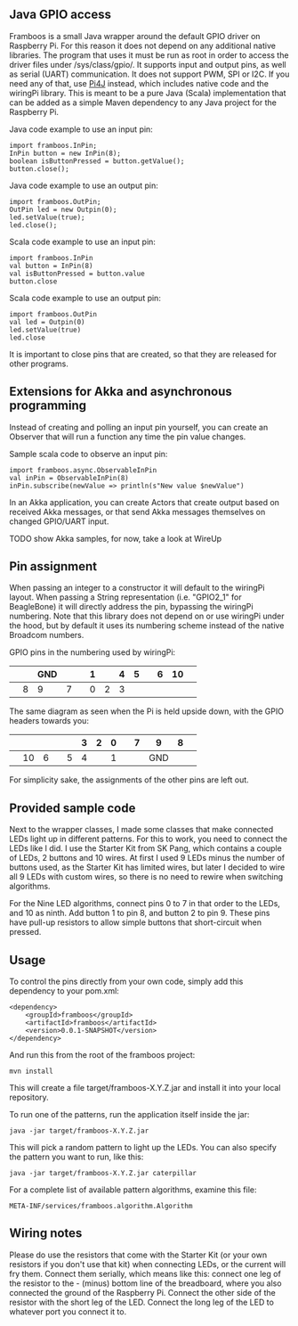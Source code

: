Java GPIO access
----------------

Framboos is a small Java wrapper around the default GPIO driver on Raspberry Pi. For this reason it does not depend on any additional native libraries. The program that uses it must be run as root in order to access the driver files under /sys/class/gpio/. It supports input and output pins, as well as serial (UART) communication. It does not support PWM, SPI or I2C. If you need any of that, use [Pi4J](http://pi4j.com) instead, which includes native code and the wiringPi library. This is meant to be a pure Java (Scala) implementation that can be added as a simple Maven dependency to any Java project for the Raspberry Pi.

Java code example to use an input pin:

    import framboos.InPin;
    InPin button = new InPin(8);
    boolean isButtonPressed = button.getValue();
    button.close();
  
Java code example to use an output pin:

    import framboos.OutPin;
    OutPin led = new Outpin(0);
    led.setValue(true);
    led.close();

Scala code example to use an input pin:

    import framboos.InPin
    val button = InPin(8)
    val isButtonPressed = button.value
    button.close
  
Scala code example to use an output pin:

    import framboos.OutPin
    val led = Outpin(0)
    led.setValue(true)
    led.close

It is important to close pins that are created, so that they are released for other programs.

Extensions for Akka and asynchronous programming
------------------------------------------------

Instead of creating and polling an input pin yourself, you can create an Observer that will run a function any time the pin value changes. 

Sample scala code to observe an input pin:

    import framboos.async.ObservableInPin
    val inPin = ObservableInPin(8)
    inPin.subscribe(newValue => println(s"New value $newValue")

In an Akka application, you can create Actors that create output based on received Akka messages, or that send Akka messages themselves on changed GPIO/UART input. 

TODO show Akka samples, for now, take a look at WireUp

Pin assignment
--------------

When passing an integer to a constructor it will default to the wiringPi layout. When passing a String representation (i.e. "GPIO2_1" for BeagleBone) it will directly address the pin, bypassing the wiringPi numbering. Note that this library does not depend on or use wiringPi under the hood, but by default it uses its numbering scheme instead of the native Broadcom numbers.

GPIO pins in the numbering used by wiringPi: 


|   |   |GND|   |   | 1 |   | 4 | 5 |   | 6 | 10|   |
|---|---|---|---|---|---|---|---|---|---|---|---|---|
|   | 8 | 9 | 7 |   | 0 | 2 | 3 |   |   |   |   |   |

The same diagram as seen when the Pi is held upside down, with the GPIO headers towards you:

|   |   |   |   |   | 3 | 2 | 0 |   | 7 | 9 | 8 |   |
|---|---|---|---|---|---|---|---|---|---|---|---|---|
|   | 10| 6 |   | 5 | 4 |   | 1 |   |   |GND|   |   |

For simplicity sake, the assignments of the other pins are left out.

Provided sample code
--------------------

Next to the wrapper classes, I made some classes that make connected LEDs  light up in different 
patterns. For this to work, you need to connect the LEDs like I did. I use the Starter Kit from 
SK Pang, which contains a couple of LEDs, 2 buttons and 10 wires. At first I used 9 LEDs minus the 
number of buttons used, as the Starter Kit has limited wires, but later I decided to wire all 9 LEDs 
with custom wires, so there is no need to rewire when switching algorithms.

For the Nine LED algorithms, connect pins 0 to 7 in that order to the LEDs, and 10 as ninth.
Add button 1 to pin 8, and button 2 to pin 9. These pins have pull-up resistors to allow simple buttons that
short-circuit when pressed.

Usage
-----

To control the pins directly from your own code, simply add this dependency to your pom.xml:

    <dependency>
        <groupId>framboos</groupId>
        <artifactId>framboos</artifactId>
        <version>0.0.1-SNAPSHOT</version>
    </dependency>

And run this from the root of the framboos project:

    mvn install

This will create a file target/framboos-X.Y.Z.jar and install it into your local repository.

To run one of the patterns, run the application itself inside the jar:

    java -jar target/framboos-X.Y.Z.jar

This will pick a random pattern to light up the LEDs. You can also specify the pattern you want to run, like this:

    java -jar target/framboos-X.Y.Z.jar caterpillar

For a complete list of available pattern algorithms, examine this file:

    META-INF/services/framboos.algorithm.Algorithm

Wiring notes
------------

Please do use the resistors that come with the Starter Kit (or your own resistors if you don't use that kit) when connecting LEDs, or the current will fry them. Connect them serially, which means like this: connect one leg of the resistor to the - (minus) bottom line of the breadboard, where you also connected the ground of the Raspberry Pi. Connect the other side of the resistor with the short leg of the LED. Connect the long leg of the LED to whatever port you
connect it to.
